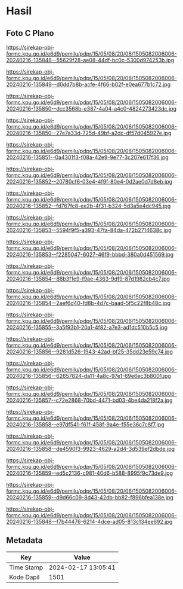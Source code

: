 # Hasil

## Foto C Plano

https://sirekap-obj-formc.kpu.go.id/e6d9/pemilu/pdpr/15/05/08/20/06/1505082006006-20240216-135848--55629f28-ae08-44df-bc0c-5300d974253b.jpg

https://sirekap-obj-formc.kpu.go.id/e6d9/pemilu/pdpr/15/05/08/20/06/1505082006006-20240216-135849--d0dd7b8b-acfe-4f66-b02f-e0ea677b1c72.jpg

https://sirekap-obj-formc.kpu.go.id/e6d9/pemilu/pdpr/15/05/08/20/06/1505082006006-20240216-135850--dcc3568b-e387-4a04-a4c0-4824273423dc.jpg

https://sirekap-obj-formc.kpu.go.id/e6d9/pemilu/pdpr/15/05/08/20/06/1505082006006-20240216-135850--27e7a33d-725d-49bf-a2dc-df57d045927e.jpg

https://sirekap-obj-formc.kpu.go.id/e6d9/pemilu/pdpr/15/05/08/20/06/1505082006006-20240216-135851--0a4301f3-f08a-42e9-9e77-3c207e617f36.jpg

https://sirekap-obj-formc.kpu.go.id/e6d9/pemilu/pdpr/15/05/08/20/06/1505082006006-20240216-135852--20780cf6-03e4-4f9f-80e4-0d2ae0d7d8eb.jpg

https://sirekap-obj-formc.kpu.go.id/e6d9/pemilu/pdpr/15/05/08/20/06/1505082006006-20240216-135852--fd767fc8-ee2b-4f31-b324-5d3a5e4dc945.jpg

https://sirekap-obj-formc.kpu.go.id/e6d9/pemilu/pdpr/15/05/08/20/06/1505082006006-20240216-135853--5594f9f5-a393-47fa-84da-472b2714638c.jpg

https://sirekap-obj-formc.kpu.go.id/e6d9/pemilu/pdpr/15/05/08/20/06/1505082006006-20240216-135853--f2285047-6027-46f9-bbbd-380a0d451569.jpg

https://sirekap-obj-formc.kpu.go.id/e6d9/pemilu/pdpr/15/05/08/20/06/1505082006006-20240216-135854--88b3f1e9-f9ae-4363-9df9-87d1982cb4c7.jpg

https://sirekap-obj-formc.kpu.go.id/e6d9/pemilu/pdpr/15/05/08/20/06/1505082006006-20240216-135854--2aef6d40-fd8b-4d7c-baad-5f5c22f8b48c.jpg

https://sirekap-obj-formc.kpu.go.id/e6d9/pemilu/pdpr/15/05/08/20/06/1505082006006-20240216-135855--3a5f93b1-20a1-4f82-a7e3-ad1dc510b5c5.jpg

https://sirekap-obj-formc.kpu.go.id/e6d9/pemilu/pdpr/15/05/08/20/06/1505082006006-20240216-135856--9281d526-1943-42ad-bf25-35dd23e59c74.jpg

https://sirekap-obj-formc.kpu.go.id/e6d9/pemilu/pdpr/15/05/08/20/06/1505082006006-20240216-135856--62657824-da11-4a8c-97e1-69e6ec3b8001.jpg

https://sirekap-obj-formc.kpu.go.id/e6d9/pemilu/pdpr/15/05/08/20/06/1505082006006-20240216-135857--c72e2868-70bd-4471-bd03-4be4da218f2a.jpg

https://sirekap-obj-formc.kpu.go.id/e6d9/pemilu/pdpr/15/05/08/20/06/1505082006006-20240216-135858--e97df541-f61f-458f-9a4e-f55e36c7c8f7.jpg

https://sirekap-obj-formc.kpu.go.id/e6d9/pemilu/pdpr/15/05/08/20/06/1505082006006-20240216-135858--de4590f3-9923-4629-a2d4-3d539ef2dbde.jpg

https://sirekap-obj-formc.kpu.go.id/e6d9/pemilu/pdpr/15/05/08/20/06/1505082006006-20240216-135859--ed5c2136-c981-40d6-b588-8995f9c73de9.jpg

https://sirekap-obj-formc.kpu.go.id/e6d9/pemilu/pdpr/15/05/08/20/06/1505082006006-20240216-135859--d9d66c09-8d43-42db-bb82-f896bfea138e.jpg

https://sirekap-obj-formc.kpu.go.id/e6d9/pemilu/pdpr/15/05/08/20/06/1505082006006-20240216-135848--f7b44476-6214-4dce-ad05-813c134ee692.jpg


## Metadata

| Key        | Value               |
| ---------- | ------------------- |
| Time Stamp | 2024-02-17 13:05:41 |
| Kode Dapil | 1501                |



